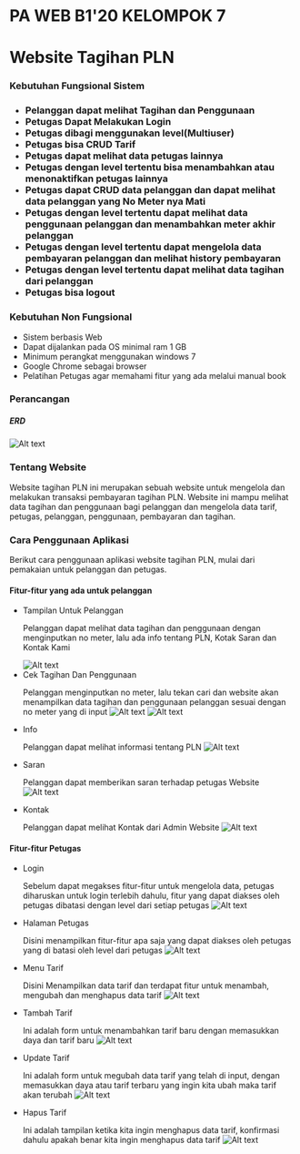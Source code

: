 <h1> PA WEB B1'20 KELOMPOK 7 </h1>

<h1>Website Tagihan PLN </h1>

<h3>Kebutuhan Fungsional Sistem<h3>

<ul>
<li>Pelanggan dapat melihat Tagihan dan Penggunaan</li>
<li>Petugas Dapat Melakukan Login</li>
<li>Petugas dibagi menggunakan level(Multiuser)</li>
<li>Petugas bisa CRUD Tarif</li>
<li>Petugas dapat melihat data petugas lainnya</li>
<li>Petugas dengan level tertentu bisa menambahkan atau menonaktifkan petugas lainnya</li>
<li>Petugas dapat CRUD data pelanggan dan dapat melihat data pelanggan yang No Meter nya Mati</li>
<li>Petugas dengan level tertentu dapat melihat data penggunaan pelanggan dan menambahkan meter akhir pelanggan</li>
<li>Petugas dengan level tertentu dapat mengelola data pembayaran pelanggan dan melihat history pembayaran</li>
<li>Petugas dengan level tertentu dapat melihat data tagihan dari pelanggan</li>
<li>Petugas bisa logout</li></ul>

<h3>Kebutuhan Non Fungsional</h3>

<ul>
<li>Sistem berbasis Web</li>
<li>Dapat dijalankan pada OS minimal ram 1 GB</li>
<li>Minimum perangkat menggunakan windows 7</li>
<li>Google Chrome sebagai browser</li>
<li>Pelatihan Petugas agar memahami fitur yang ada melalui manual book</li>
</ul>

<h3>Perancangan</h3>
<h5>ERD</h5>
<img src="database/ERD.jpeg" alt="Alt text" title="Optional title">

<h3>Tentang Website</h3>
<p>Website tagihan PLN ini merupakan sebuah website untuk mengelola dan melakukan transaksi pembayaran tagihan PLN.
Website ini mampu melihat data tagihan dan penggunaan bagi pelanggan dan mengelola data tarif, petugas, pelanggan,
penggunaan, pembayaran dan tagihan.</p>

<h3>Cara Penggunaan Aplikasi</h3>
<p>Berikut cara penggunaan aplikasi website tagihan PLN, mulai dari pemakaian untuk pelanggan dan petugas.</p>

<h4>Fitur-fitur yang ada untuk pelanggan</h4>
<ul>
<li>Tampilan Untuk Pelanggan</li>
<p> Pelanggan dapat melihat data tagihan dan penggunaan dengan menginputkan no meter, lalu ada info tentang PLN, Kotak Saran
dan Kontak Kami</p>
<img src="SS/pelanggan/cek meter.jpeg" alt="Alt text" title="Optional title">
<li>Cek Tagihan Dan Penggunaan</li>
<p>Pelanggan menginputkan no meter, lalu tekan cari dan website akan menampilkan data tagihan dan penggunaan pelanggan sesuai dengan
no meter yang di input
<img src="SS/pelanggan/input meter.jpeg" alt="Alt text" title="Optional title">
<img src="SS/pelanggan/hasil cm.jpeg" alt="Alt text" title="Optional title">
<li>Info</li>
<p>Pelanggan dapat melihat informasi tentang PLN
<img src="SS/pelanggan/info.jpeg" alt="Alt text" title="Optional title">
<li>Saran</li>
<p>Pelanggan dapat memberikan saran terhadap petugas Website
<img src="SS/pelanggan/saran.jpeg" alt="Alt text" title="Optional title">
<li>Kontak</li>
<p>Pelanggan dapat melihat Kontak dari Admin Website
<img src="SS/pelanggan/kontak.jpeg" alt="Alt text" title="Optional title">
</ul>

<h4>Fitur-fitur Petugas</h4>
<ul>
<li>Login</li>
<p> Sebelum dapat megakses fitur-fitur untuk mengelola data, petugas diharuskan untuk login terlebih dahulu,
fitur yang dapat diakses oleh petugas dibatasi dengan level dari setiap petugas
<img src="SS/petugas/login.jpeg" alt="Alt text" title="Optional title">
<li>Halaman Petugas</li>
<p>Disini menampilkan fitur-fitur apa saja yang dapat diakses oleh petugas yang di batasi oleh level dari petugas
<img src="SS/petugas/tampilan petugas.jpeg" alt="Alt text" title="Optional title">
<li>Menu Tarif</li>
<p>Disini Menampilkan data tarif dan terdapat fitur untuk menambah, mengubah dan menghapus data tarif
<img src="SS/petugas/tarif.jpeg" alt="Alt text" title="Optional title">
<li>Tambah Tarif</li>
<p>Ini adalah form untuk menambahkan tarif baru dengan memasukkan daya dan tarif baru
<img src="SS/petugas/Ttarif.jpeg" alt="Alt text" title="Optional title">
<li>Update Tarif</li>
<p>Ini adalah form untuk megubah data tarif yang telah di input, dengan memasukkan daya atau tarif terbaru yang ingin kita ubah maka tarif akan terubah
<img src="SS/petugas/Utarif.jpeg" alt="Alt text" title="Optional title">
<li>Hapus Tarif</li>
<p>Ini adalah tampilan ketika kita ingin menghapus data tarif, konfirmasi dahulu apakah benar kita ingin menghapus data tarif
<img src="SS/petugas/Dtarif.jpeg" alt="Alt text" title="Optional title">
</ul>